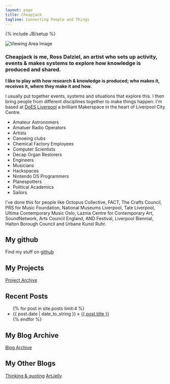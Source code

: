 ```yaml
---
layout: page
title: Cheapjack
tagline: Connecting People and Things 
---
```

{% include JB/setup %}

![Viewing Area Image](http://33.media.tumblr.com/fd1af59a2d9c5b5bbaa92467c8218b1a/tumblr_inline_mte05um05M1qa02bl.jpg)

### Cheapjack is me, Ross Dalziel, an artist who sets up activity, events & makes systems to explore how knowledge is produced and shared. 

**I like to play with how research & knowledge is produced; who makes it, receives it, where they make it and how.**

I usually put together events, systems and situations that explore this. I then bring people from different disciplines together to make things happen. I'm based at [DoES Liverpool](http://doesliverpool.com/) a brilliant Makerspace in the heart of Liverpool City Centre. 

 * Amateur Astronomers
 * Amatuer Radio Operators
 * Artists
 * Canoeing clubs
 * Chemical Factory Employees
 * Computer Scientists
 * Decap Organ Restorers 
 * Engineers
 * Musicians
 * Hackspaces
 * Nintendo DS Programmers
 * Planespotters
 * Political Academics
 * Sailors

I've done this for people like Octopus Collective, FACT, The Crafts Council, PRS for Music Foundation, National Museums Liverpool, Tate Liverpool, Ultima Contemporary Music Oslo, Laznia Centre for Contemporary Art, SoundNetwork, Arts Council England, AND Festival, Liverpool Biennial, Halton Borough Council and Urbane Kunst Ruhr.

## My github

Find my stuff on [github](https://github.com/cheapjack)

## My Projects
[Project Archive](/pages.html)

## Recent Posts

<ul class="posts">
  {% for post in site.posts limit:4 %}
    <li><span>{{ post.date | date_to_string }}</span> &raquo; <a href="{{ BASE_PATH }}{{ post.url }}">{{ post.title }}</a></li>
  {% endfor %}
</ul>

## My Blog Archive
[Blog Archive](/archive.html)

## My Other Blogs
[Thinking & quoting](http://cheapjack.tumblr.com)
[ArtJelly](http://artjelly.tumblr.com)

